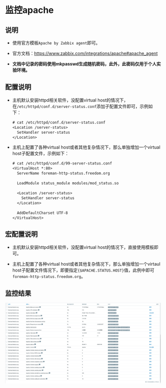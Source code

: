 # 监控apache


## 说明
- 使用官方模板`Apache by Zabbix agent`即可。

- 官方文档：https://www.zabbix.com/integrations/apache#apache_agent

- **文档中记录的密码使用mkpasswd生成随机密码，此外，此密码仅用于个人实验环境。**


## 配置说明
- 主机默认安装httpd相关软件，没配置virtual host的情况下，在`/etc/httpd/conf.d/server-status.conf`添加子配置文件即可，示例如下：
  ```shell
  # cat /etc/httpd/conf.d/server-status.conf
  <Location /server-status>
    SetHandler server-status
  </Location>
  ```

- 主机上配置了各种virtual host或者其他复杂情况下，那么单独增加一个virtual host子配置文件，示例如下：
  ```shell
  # cat /etc/httpd/conf.d/99-server-status.conf 
  <VirtualHost *:80>
    ServerName foreman-http-status.freedom.org
  
    LoadModule status_module modules/mod_status.so
  
    <Location /server-status>
      SetHandler server-status
    </Location>
  
    AddDefaultCharset UTF-8
  </VirtualHost>
  ```


## 宏配置说明
- 主机默认安装httpd相关软件，没配置virtual host的情况下，直接使用模板即可。

- 主机上配置了各种virtual host或者其他复杂情况下，那么单独增加一个virtaul host子配置文件情况下，即要指定`{$APACHE.STATUS.HOST}`值，此例中即可`foreman-http-status.freedom.org`。


## 监控结果
![zabbix-6.0-lts--apache监控数据.png](./images/zabbix-6.0-lts--apache监控数据.png)